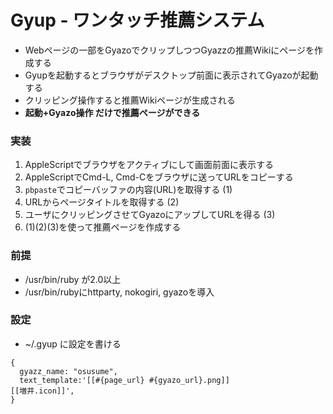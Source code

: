 # Gyup - ワンタッチ推薦システム
* Webページの一部をGyazoでクリップしつつGyazzの推薦Wikiにページを作成する
* Gyupを起動するとブラウザがデスクトップ前面に表示されてGyazoが起動する
* クリッピング操作すると推薦Wikiページが生成される
* **起動+Gyazo操作 だけで推薦ページができる**

### 実装

1. AppleScriptでブラウザをアクティブにして画面前面に表示する
2. AppleScriptでCmd-L, Cmd-Cをブラウザに送ってURLをコピーする
3. `pbpaste`でコピーバッファの内容(URL)を取得する (1)
4. URLからページタイトルを取得する (2)
5. ユーザにクリッピングさせてGyazoにアップしてURLを得る (3)
7. (1)(2)(3)を使って推薦ページを作成する

### 前提
* /usr/bin/ruby が2.0以上
* /usr/bin/rubyにhttparty, nokogiri, gyazoを導入

### 設定

* ~/.gyup に設定を書ける

```
{
  gyazz_name: "osusume",
  text_template:'[[#{page_url} #{gyazo_url}.png]]
[[増井.icon]]',
}
```


